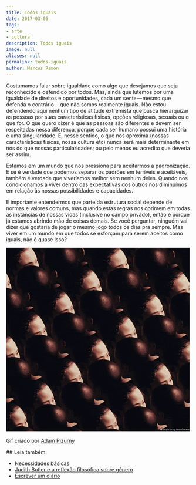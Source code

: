```yaml
---
title: Todos iguais
date: 2017-03-05
tags:
- arte
- cultura
description: Todos iguais
image: null
aliases: null
permalink: todos-iguais
author: Marcos Ramon
---
```

Costumamos falar sobre igualdade como algo que desejamos que seja reconhecido e defendido por todos. Mas, ainda que lutemos por uma igualdade de direitos e oportunidades, cada um sente — mesmo que defenda o contrário — que não somos realmente iguais. Não estou defendendo aqui nenhum tipo de atitude extremista que busca hierarquizar as pessoas por suas características físicas, opções religiosas, sexuais ou o que for. O que quero dizer é que as pessoas são diferentes e devem ser respeitadas nessa diferença, porque cada ser humano possui uma história e uma singularidade. E, nesse sentido, o que nos aproxima (nossas características físicas, nossa cultura etc) nunca será mais determinante em nós do que nossas particularidades; ou pelo menos eu acredito que deveria ser assim.

Estamos em um mundo que nos pressiona para aceitarmos a padronização. E se é verdade que podemos separar os padrões em terríveis e aceitáveis, também é verdade que viveríamos melhor sem nenhum deles. Quando nos condicionamos a viver dentro das expectativas dos outros nos diminuímos em relação às nossas possibilidades e capacidades.

É importante entendermos que parte da estrutura social depende de normas e valores comuns, mas quando estas regras nos oprimem em todas as instâncias de nossas vidas (inclusive no campo privado), então é porque já estamos abrindo mão de coisas demais. Se você perguntar, ninguém vai dizer que gostaria de jogar o mesmo jogo todos os dias pra sempre. Mas viver em um mundo em que todos se esforçam para serem aceitos como iguais, não é quase isso?

<img src="/assets/img/todos-iguais-medium.gif">

Gif criado por [Adam Pizurny](http://adampizurny.tumblr.com/)


<div class="leia-tambem" markdown="1">
## Leia também:

- <a href="/necessidades-basicas">Necessidades básicas</a>
- <a href="/judith-butler-e-a-reflexao-filosofica-sobre-genero">Judith Butler e a reflexão filosófica sobre gênero</a>
- <a href="/escrever-um-diario">Escrever um diário</a>
</div>
